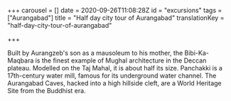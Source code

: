 +++
carousel = []
date = 2020-09-26T11:08:28Z
id = "excursions"
tags = ["Aurangabad"]
title = "Half day city tour of Aurangabad"
translationKey = "half-day-city-tour-of-aurangabad"

+++

Built by Aurangzeb's son as a mausoleum to his mother, the Bibi-Ka-Maqbara is the finest example of Mughal architecture in the Deccan plateau. Modelled on the Taj Mahal, it is about half its size. Panchakki is a 17th-century water mill, famous for its underground water channel. The Aurangabad Caves, hacked into a high hillside cleft, are a World Heritage Site from the Buddhist era.